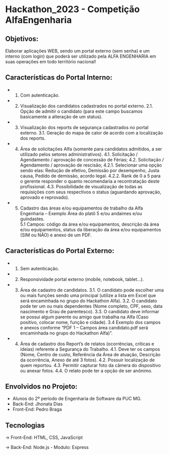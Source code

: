 # Hackathon_2023 -  Competição AlfaEngenharia 

## Objetivos:
Elaborar aplicações WEB, sendo um portal externo (sem senha) e um interno (com login) que poderá ser utilizado pela ALFA ENGENHARIA em suas operações em todo território nacional!

## Características do Portal Interno:
- 1) Com autenticação.
- 2) Visualização dos candidatos cadastrados no portal externo.
	2.1. Opção de admitir o candidato (para este campo buscamos basicamente a alteração de um status).
- 3) Visualização dos reports de segurança cadastrados no portal externo.
	3.1. Geração do mapa de calor de acordo com a localização dos reports.
- 4) Área de solicitações Alfa (somente para candidatos admitidos, a ser utilizado pelos setores administrativos).
	4.1. Solicitação / Agendamento / aprovação de concessão de Férias;
	4.2. Solicitação / Agendamento / aprovação de rescisão;
		4.2.1. Selecionar uma opção sendo elas: Redução de efetivo, Demissão por desempenho, Justa causa, Pedido de demissão, acordo legal. 
		4.2.2. Rank de 0 a 5 para o gerente responder o quanto recomendaria a recontratação deste profissional. 
	4.3. Possibilidade de visualização de todas as requisições com seus respectivos o status (aguardando aprovação, aprovado e reprovado).
- 5) Cadastro das áreas e/ou equipamentos de trabalho da Alfa Engenharia – Exemplo Área do platô 5 e/ou andaimes e/ou guindastes.  
	5.1 Campos: código da área e/ou equipamentos, descrição da área e/ou equipamentos, status da liberação da área e/ou equipamentos  (SIM ou NÃO) e anexo de um PDF.

## Características do Portal Externo:
- 1) Sem autenticação.
- 2) Responsividade portal externo (mobile, notebook, tablet...).
- 3) Área de cadastro de candidatos.
	3.1. O candidato pode escolher uma ou mais funções sendo uma principal (utilize a lista em Excel que será encaminhada no grupo do 	Hackathon Alfa).
	3.2. O candidato pode ter um ou mais dependentes (Nome completo, CPF, sexo, data nascimento e Grau de parentesco).
	3.3. O candidato deve informar se possui algum parente ou amigo que trabalha na Alfa (Caso positivo, colocar nome, função e 	cidade).
	3.4 Exemplo dos campos e anexos conforme “PDF 1 – Campos área candidato.pdf será encaminhada no grupo do 	Hackathon Alfa)”.
- 4) Área de cadastro dos Report’s de relatos (ocorrências, criticas e ideias) referente a Segurança do Trabalho.
	4.1. Deve ter os campos (Nome, Centro de custo, Referência da Área de atuação, Descrição da ocorrência, Anexo de até 3 fotos).
	4.2. Possuir localização de quem reportou.
	4.3. Permitir capturar foto da câmera do dispositivo ou anexar fotos.
	4.4. O relato pode ter a opção de ser anônimo. 

## Envolvidos no Projeto: 
- Alunos do 2º período de Engenharia de Software da PUC MG.
- Back-End: Jhonata Dias
- Front-End: Pedro Braga
 
## Tecnologias
-> Front-End: HTML, CSS, JavaScript

-> Back-End: Node.js - Modulo: Express
